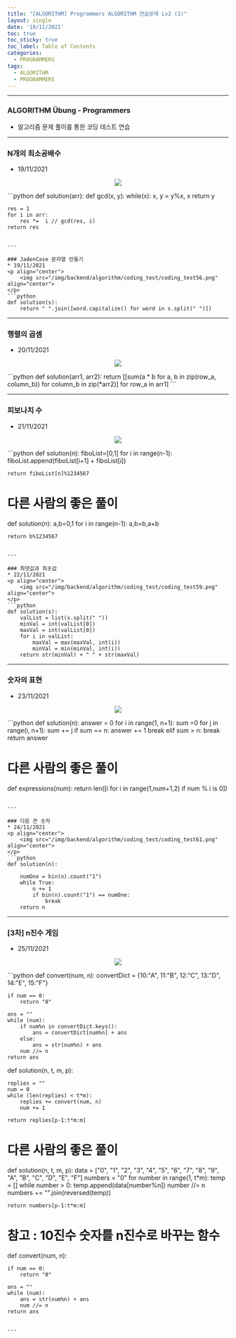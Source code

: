 ```yaml
---
title: "[ALGORITHM] Programmers ALGORITHM 연습문제 Lv2 (1)"
layout: single
date: '19/11/2021'
toc: true
toc_sticky: true
toc_label: Table of Contents
categories:
  - PROGRAMMERS
tags:
  - ALGORITHM
  - PROGRAMMERS
---
```


---
### ALGORITHM Übung - Programmers
* 알고리즘 문제 풀이를 통한 코딩 테스트 연습

---

### N개의 최소공배수
* 19/11/2021
<p align="center">
    <img src="/img/backend/algorithm/coding_test/coding_test55.png" align="center">
</p>
```python
def solution(arr):
    def gcd(x, y):
        while(x):
            x, y =  y%x, x 
        return y
    
    res = 1
    for i in arr:
        res *=  i // gcd(res, i)
    return res
```

---

### JadenCase 문자열 만들기
* 19/11/2021
<p align="center">
    <img src="/img/backend/algorithm/coding_test/coding_test56.png" align="center">
</p>
```python
def solution(s):
    return " ".join([word.capitalize() for word in s.split(" ")])
```

---

### 행렬의 곱셈
* 20/11/2021
<p align="center">
    <img src="/img/backend/algorithm/coding_test/coding_test57.png" align="center">
</p>
```python
def solution(arr1, arr2):
    return [[sum(a * b for a, b in zip(row_a, column_b)) for column_b in zip(*arr2)] for row_a in arr1]
```

---

### 피보나치 수
* 21/11/2021
<p align="center">
    <img src="/img/backend/algorithm/coding_test/coding_test58.png" align="center">
</p>
```python
def solution(n):
    fiboList=[0,1]
    for i in range(n-1):
        fiboList.append(fiboList[i+1] + fiboList[i])

    return fiboList[n]%1234567

# 다른 사람의 좋은 풀이
def solution(n):
    a,b=0,1
    for i in range(n-1):
        a,b=b,a+b
    
    return b%1234567
```

---

### 최댓값과 최솟값
* 22/11/2021
<p align="center">
    <img src="/img/backend/algorithm/coding_test/coding_test59.png" align="center">
</p>
```python
def solution(s):
    valList = list(s.split(" "))
    minVal = int(valList[0])
    maxVal = int(valList[0])
    for i in valList:
        maxVal = max(maxVal, int(i))
        minVal = min(minVal, int(i))
    return str(minVal) + " " + str(maxVal)
```

---

### 숫자의 표현
* 23/11/2021
<p align="center">
    <img src="/img/backend/algorithm/coding_test/coding_test60.png" align="center">
</p>
```python
def solution(n):
    answer = 0
    for i in range(1, n+1):
        sum =0
        for j in range(i, n+1):
            sum += j
            if sum == n:
                answer += 1
                break
            elif sum > n:
                break
    return answer

# 다른 사람의 좋은 풀이
def expressions(num):
    return len([i  for i in range(1,num+1,2) if num % i is 0])
```

---

### 다음 큰 숫자
* 24/11/2021
<p align="center">
    <img src="/img/backend/algorithm/coding_test/coding_test61.png" align="center">
</p>
```python
def solution(n):
    
    numOne = bin(n).count("1")
    while True:
        n += 1
        if bin(n).count("1") == numOne:
            break
    return n
```

---

### [3차] n진수 게임
* 25/11/2021
<p align="center">
    <img src="/img/backend/algorithm/coding_test/coding_test62.png" align="center">
</p>
```python
def convert(num, n):
    convertDict = {10:"A", 11:"B", 12:"C", 13:"D", 14:"E", 15:"F"}

    if num == 0:
        return "0"

    ans = ""
    while (num):
        if num%n in convertDict.keys():
            ans = convertDict[num%n] + ans
        else:
            ans = str(num%n) + ans
        num //= n
    return ans

def solution(n, t, m, p):

    replies = ""
    num = 0
    while (len(replies) < t*m):
        replies += convert(num, n)
        num += 1

    return replies[p-1:t*m:m]

# 다른 사람의 좋은 풀이
def solution(n, t, m, p):
    data = ["0", "1", "2", "3", "4", "5", "6", "7", "8", "9", "A", "B", "C", "D", "E", "F"]
    numbers = "0"
    for number in range(1, t*m):
        temp = []
        while number > 0:
            temp.append(data[number%n])
            number //= n
        numbers += "".join(reversed(temp))

    return numbers[p-1:t*m:m]

# 참고 : 10진수 숫자를 n진수로 바꾸는 함수
def convert(num, n):

    if num == 0:
        return "0"

    ans = ""
    while (num):
        ans = str(num%n) + ans
        num //= n
    return ans
```

---

